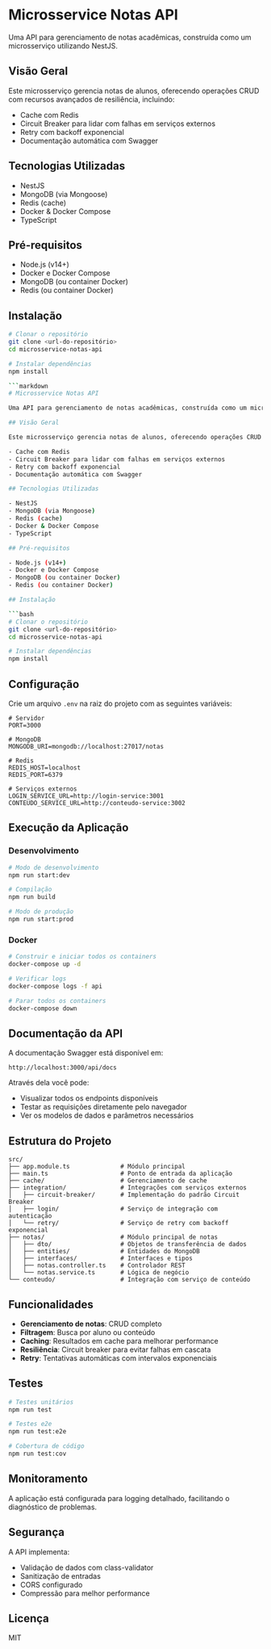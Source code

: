 # Microsservice Notas API

Uma API para gerenciamento de notas acadêmicas, construída como um microsserviço utilizando NestJS.

## Visão Geral

Este microsserviço gerencia notas de alunos, oferecendo operações CRUD com recursos avançados de resiliência, incluindo:

- Cache com Redis
- Circuit Breaker para lidar com falhas em serviços externos
- Retry com backoff exponencial
- Documentação automática com Swagger

## Tecnologias Utilizadas

- NestJS
- MongoDB (via Mongoose)
- Redis (cache)
- Docker & Docker Compose
- TypeScript

## Pré-requisitos

- Node.js (v14+)
- Docker e Docker Compose
- MongoDB (ou container Docker)
- Redis (ou container Docker)

## Instalação

```bash
# Clonar o repositório
git clone <url-do-repositório>
cd microsservice-notas-api

# Instalar dependências
npm install

```markdown
# Microsservice Notas API

Uma API para gerenciamento de notas acadêmicas, construída como um microsserviço utilizando NestJS.

## Visão Geral

Este microsserviço gerencia notas de alunos, oferecendo operações CRUD com recursos avançados de resiliência, incluindo:

- Cache com Redis
- Circuit Breaker para lidar com falhas em serviços externos
- Retry com backoff exponencial
- Documentação automática com Swagger

## Tecnologias Utilizadas

- NestJS
- MongoDB (via Mongoose)
- Redis (cache)
- Docker & Docker Compose
- TypeScript

## Pré-requisitos

- Node.js (v14+)
- Docker e Docker Compose
- MongoDB (ou container Docker)
- Redis (ou container Docker)

## Instalação

```bash
# Clonar o repositório
git clone <url-do-repositório>
cd microsservice-notas-api

# Instalar dependências
npm install
```

## Configuração

Crie um arquivo `.env` na raiz do projeto com as seguintes variáveis:

```
# Servidor
PORT=3000

# MongoDB
MONGODB_URI=mongodb://localhost:27017/notas

# Redis
REDIS_HOST=localhost
REDIS_PORT=6379

# Serviços externos
LOGIN_SERVICE_URL=http://login-service:3001
CONTEUDO_SERVICE_URL=http://conteudo-service:3002
```

## Execução da Aplicação

### Desenvolvimento

```bash
# Modo de desenvolvimento
npm run start:dev

# Compilação
npm run build

# Modo de produção
npm run start:prod
```

### Docker

```bash
# Construir e iniciar todos os containers
docker-compose up -d

# Verificar logs
docker-compose logs -f api

# Parar todos os containers
docker-compose down
```

## Documentação da API

A documentação Swagger está disponível em:

```
http://localhost:3000/api/docs
```

Através dela você pode:
- Visualizar todos os endpoints disponíveis
- Testar as requisições diretamente pelo navegador
- Ver os modelos de dados e parâmetros necessários

## Estrutura do Projeto

```
src/
├── app.module.ts              # Módulo principal
├── main.ts                    # Ponto de entrada da aplicação
├── cache/                     # Gerenciamento de cache
├── integration/               # Integrações com serviços externos
│   ├── circuit-breaker/       # Implementação do padrão Circuit Breaker
│   ├── login/                 # Serviço de integração com autenticação
│   └── retry/                 # Serviço de retry com backoff exponencial
├── notas/                     # Módulo principal de notas
│   ├── dto/                   # Objetos de transferência de dados
│   ├── entities/              # Entidades do MongoDB
│   ├── interfaces/            # Interfaces e tipos
│   ├── notas.controller.ts    # Controlador REST
│   └── notas.service.ts       # Lógica de negócio
└── conteudo/                  # Integração com serviço de conteúdo
```

## Funcionalidades

- **Gerenciamento de notas**: CRUD completo
- **Filtragem**: Busca por aluno ou conteúdo
- **Caching**: Resultados em cache para melhorar performance
- **Resiliência**: Circuit breaker para evitar falhas em cascata
- **Retry**: Tentativas automáticas com intervalos exponenciais

## Testes

```bash
# Testes unitários
npm run test

# Testes e2e
npm run test:e2e

# Cobertura de código
npm run test:cov
```

## Monitoramento

A aplicação está configurada para logging detalhado, facilitando o diagnóstico de problemas.

## Segurança

A API implementa:
- Validação de dados com class-validator
- Sanitização de entradas
- CORS configurado
- Compressão para melhor performance

## Licença

MIT
